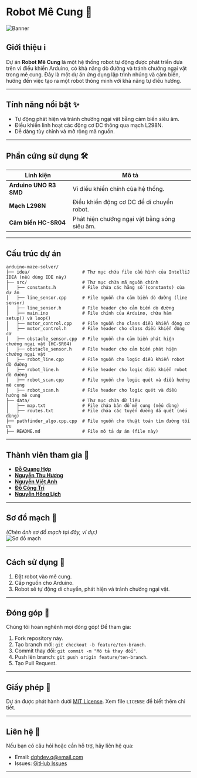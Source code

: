 # Robot Mê Cung 🤖

![Banner](https://via.placeholder.com/800x200.png?text=Robot+Mê+Cung)  

## Giới thiệu ℹ️
Dự án **Robot Mê Cung** là một hệ thống robot tự động được phát triển dựa trên vi điều khiển Arduino, có khả năng dò đường và tránh chướng ngại vật trong mê cung. Đây là một dự án ứng dụng lập trình nhúng và cảm biến, hướng đến việc tạo ra một robot thông minh với khả năng tự điều hướng.

---

## Tính năng nổi bật ✨
- Tự động phát hiện và tránh chướng ngại vật bằng cảm biến siêu âm.
- Điều khiển linh hoạt các động cơ DC thông qua mạch L298N.
- Dễ dàng tùy chỉnh và mở rộng mã nguồn.

---

## Phần cứng sử dụng 🛠️
| Linh kiện                  | Mô tả                                      |
|----------------------------|--------------------------------------------|
| **Arduino UNO R3 SMD**     | Vi điều khiển chính của hệ thống.          |
| **Mạch L298N**             | Điều khiển động cơ DC để di chuyển robot.  |
| **Cảm biến HC-SR04**       | Phát hiện chướng ngại vật bằng sóng siêu âm.|

---

## Cấu trúc dự án
```
arduino-maze-solver/
├── idea/                    # Thư mục chứa file cấu hình của IntelliJ IDEA (nếu dùng IDE này)
├── src/                     # Thư mục chứa mã nguồn chính
│   ├── constants.h          # File chứa các hằng số (constants) của dự án
│   ├── line_sensor.cpp      # File nguồn cho cảm biến dò đường (line sensor)
│   ├── line_sensor.h        # File header cho cảm biến dò đường
│   ├── main.ino             # File chính của Arduino, chứa hàm setup() và loop()
│   ├── motor_control.cpp    # File nguồn cho class điều khiển động cơ
│   ├── motor_control.h      # File header cho class điều khiển động cơ
│   ├── obstacle_sensor.cpp  # File nguồn cho cảm biến phát hiện chướng ngại vật (HC-SR04)
│   ├── obstacle_sensor.h    # File header cho cảm biến phát hiện chướng ngại vật
│   ├── robot_line.cpp       # File nguồn cho logic điều khiển robot dò đường
│   ├── robot_line.h         # File header cho logic điều khiển robot dò đường
│   ├── robot_scan.cpp       # File nguồn cho logic quét và điều hướng mê cung
│   ├── robot_scan.h         # File header cho logic quét và điều hướng mê cung
├── data/                    # Thư mục chứa dữ liệu 
│   ├── map.txt              # File chứa bản đồ mê cung (nếu dùng)
│   ├── routes.txt           # File chứa các tuyến đường đã quét (nếu dùng)
├── pathfinder_algo.cpp.cpp  # File nguồn cho thuật toán tìm đường tối ưu
├── README.md                # File mô tả dự án (file này)
```
---

## Thành viên tham gia 👥
- [**Đỗ Quang Hợp**](https://github.com/doquanghop)
- [**Nguyễn Thu Hương**](https://github.com/nguyenthuhuong)
- [**Nguyễn Việt Anh**](https://github.com/DevxVAnh)
- [**Đỗ Công Trí**](https://github.com/docongtri)
- [**Nguyễn Hồng Lịch**](https://github.com/Cry-0) 

---

## Sơ đồ mạch 📏
*(Chèn ảnh sơ đồ mạch tại đây, ví dụ:)*  
![Sơ đồ mạch](https://via.placeholder.com/600x400.png?text=Sơ+đồ+mạch)

---

## Cách sử dụng 🚀
1. Đặt robot vào mê cung.
2. Cấp nguồn cho Arduino.
3. Robot sẽ tự động di chuyển, phát hiện và tránh chướng ngại vật.

---

## Đóng góp 🤝
Chúng tôi hoan nghênh mọi đóng góp! Để tham gia:
1. Fork repository này.
2. Tạo branch mới: `git checkout -b feature/ten-branch`.
3. Commit thay đổi: `git commit -m "Mô tả thay đổi"`.
4. Push lên branch: `git push origin feature/ten-branch`.
5. Tạo Pull Request.

---

## Giấy phép 📜
Dự án được phát hành dưới [MIT License](LICENSE). Xem file `LICENSE` để biết thêm chi tiết.

---

## Liên hệ 📧
Nếu bạn có câu hỏi hoặc cần hỗ trợ, hãy liên hệ qua:  
- Email: dqhdev.q@email.com  
- Issues: [GitHub Issues](https://github.com/dqh999/arduino-maze-solver/issues)

---

